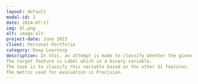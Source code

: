 ```yaml
---
layout: default
modal-id: 2
date: 2014-07-17
img: dl.png
alt: image-alt
project-date: June 2023
client: Personal Portfolio
category: Deep Learning
description: In this, an attempt is made to classify whether the given event was a signal or a background noise in the process of decay for Higgs particle acceleration.
The target feature is Label which is a binary variable. 
The task is to classify this variable based on the other 31 features.
The metric used for evaluation is Precision.
---
```

